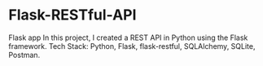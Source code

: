 # Flask-RESTful-API
Flask app
 In this project, I created a REST API in Python using
the Flask framework. Tech Stack: Python, Flask, flask-restful, SQLAlchemy, SQLite, Postman.
